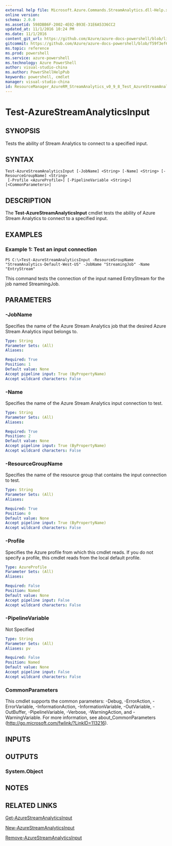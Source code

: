 ```yaml
---
external help file: Microsoft.Azure.Commands.StreamAnalytics.dll-Help.xml
online version: 
schema: 2.0.0
ms.assetid: 598DBB6F-2002-4E02-B93E-31E6A5336CC2
updated_at: 11/1/2016 10:24 PM
ms.date: 11/1/2016
content_git_url: https://github.com/Azure/azure-docs-powershell/blob/live/azureps-cmdlets-docs/ResourceManager/AzureRM.StreamAnalytics/v0.9.8/Test-AzureStreamAnalyticsInput.md
gitcommit: https://github.com/Azure/azure-docs-powershell/blob/f59f3ef60bc592383812213e69fd77ba950759ed/azureps-cmdlets-docs/ResourceManager/AzureRM.StreamAnalytics/v0.9.8/Test-AzureStreamAnalyticsInput.md
ms.topic: reference
ms.prod: powershell
ms.service: azure-powershell
ms.technology: Azure PowerShell
author: visual-studio-china
ms.author: PowerShellHelpPub
keywords: powershell, cmdlet
manager: visual-studio-china
id: ResourceManager_AzureRM_StreamAnalytics_v0_9_8_Test_AzureStreamAnalyticsInput_md
---
```


# Test-AzureStreamAnalyticsInput

## SYNOPSIS
Tests the ability of Stream Analytics to connect to a specified input.

## SYNTAX

```
Test-AzureStreamAnalyticsInput [-JobName] <String> [-Name] <String> [-ResourceGroupName] <String>
 [-Profile <AzureProfile>] [-PipelineVariable <String>] [<CommonParameters>]
```

## DESCRIPTION
The **Test-AzureStreamAnalyticsInput** cmdlet tests the ability of Azure Stream Analytics to connect to a specified input.

## EXAMPLES

### Example 1: Test an input connection
```
PS C:\>Test-AzureStreamAnalyticsInput -ResourceGroupName "StreamAnalytics-Default-West-US" -JobName "StreamingJob" -Name "EntryStream"
```

This command tests the connection of the input named EntryStream for the job named StreamingJob.

## PARAMETERS

### -JobName
Specifies the name of the Azure Stream Analytics job that the desired Azure Stream Analytics input belongs to.

```yaml
Type: String
Parameter Sets: (All)
Aliases: 

Required: True
Position: 1
Default value: None
Accept pipeline input: True (ByPropertyName)
Accept wildcard characters: False
```

### -Name
Specifies the name of the Azure Stream Analytics input connection to test.

```yaml
Type: String
Parameter Sets: (All)
Aliases: 

Required: True
Position: 2
Default value: None
Accept pipeline input: True (ByPropertyName)
Accept wildcard characters: False
```

### -ResourceGroupName
Specifies the name of the resource group that contains the input connection to test.

```yaml
Type: String
Parameter Sets: (All)
Aliases: 

Required: True
Position: 0
Default value: None
Accept pipeline input: True (ByPropertyName)
Accept wildcard characters: False
```

### -Profile
Specifies the Azure profile from which this cmdlet reads.
If you do not specify a profile, this cmdlet reads from the local default profile.

```yaml
Type: AzureProfile
Parameter Sets: (All)
Aliases: 

Required: False
Position: Named
Default value: None
Accept pipeline input: False
Accept wildcard characters: False
```

### -PipelineVariable
Not Specified

```yaml
Type: String
Parameter Sets: (All)
Aliases: pv

Required: False
Position: Named
Default value: None
Accept pipeline input: False
Accept wildcard characters: False
```

### CommonParameters
This cmdlet supports the common parameters: -Debug, -ErrorAction, -ErrorVariable, -InformationAction, -InformationVariable, -OutVariable, -OutBuffer, -PipelineVariable, -Verbose, -WarningAction, and -WarningVariable. For more information, see about_CommonParameters (http://go.microsoft.com/fwlink/?LinkID=113216).

## INPUTS

## OUTPUTS

### System.Object

## NOTES

## RELATED LINKS

[Get-AzureStreamAnalyticsInput](xref:ResourceManager/AzureRM.StreamAnalytics/v0.9.8/Get-AzureStreamAnalyticsInput.md)

[New-AzureStreamAnalyticsInput](xref:ResourceManager/AzureRM.StreamAnalytics/v0.9.8/New-AzureStreamAnalyticsInput.md)

[Remove-AzureStreamAnalyticsInput](xref:ResourceManager/AzureRM.StreamAnalytics/v0.9.8/Remove-AzureStreamAnalyticsInput.md)


